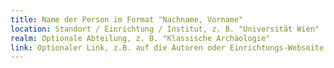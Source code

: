 ```yaml
---
title: Name der Person im Format "Nachname, Vorname"
location: Standort / Einrichtung / Institut, z. B. "Universität Wien"
realm: Optionale Abteilung, z. B. "Klassische Archäologie"
link: Optionaler Link, z.B. auf die Autoren oder Einrichtungs-Webseite
---
```

